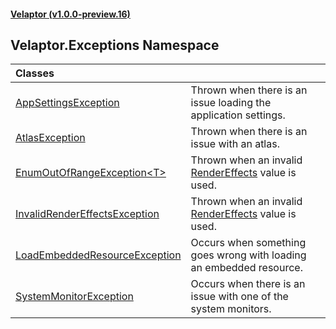 #### [Velaptor (v1.0.0-preview.16)](./namespaces.md 'Velaptor Namespaces')

## Velaptor.Exceptions Namespace

| Classes | |
| :--- | :--- |
| [AppSettingsException](./Velaptor.Exceptions.AppSettingsException.md 'Velaptor.Exceptions.AppSettingsException') | Thrown when there is an issue loading the application settings. |
| [AtlasException](./Velaptor.Exceptions.AtlasException.md 'Velaptor.Exceptions.AtlasException') | Thrown when there is an issue with an atlas. |
| [EnumOutOfRangeException&lt;T&gt;](./Velaptor.Exceptions.EnumOutOfRangeException_T_.md 'Velaptor.Exceptions.EnumOutOfRangeException<T>') | Thrown when an invalid [RenderEffects](./Velaptor.Graphics.RenderEffects.md 'Velaptor.Graphics.RenderEffects') value is used. |
| [InvalidRenderEffectsException](./Velaptor.Exceptions.InvalidRenderEffectsException.md 'Velaptor.Exceptions.InvalidRenderEffectsException') | Thrown when an invalid [RenderEffects](./Velaptor.Graphics.RenderEffects.md 'Velaptor.Graphics.RenderEffects') value is used. |
| [LoadEmbeddedResourceException](./Velaptor.Exceptions.LoadEmbeddedResourceException.md 'Velaptor.Exceptions.LoadEmbeddedResourceException') | Occurs when something goes wrong with loading an embedded resource. |
| [SystemMonitorException](./Velaptor.Exceptions.SystemMonitorException.md 'Velaptor.Exceptions.SystemMonitorException') | Occurs when there is an issue with one of the system monitors. |
